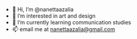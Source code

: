- 👋 Hi, I’m @nanettaazalia
- 👀 I’m interested in art and design
- 🌱 I’m currently learning communication studies
- 📫 email me at nanettaazalia@gmail.com

<!---
nanettaazalia/nanettaazalia is a ✨ special ✨ repository because its `README.md` (this file) appears on your GitHub profile.
You can click the Preview link to take a look at your changes.
--->
